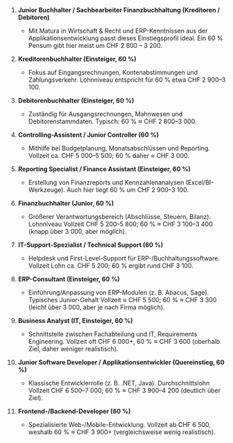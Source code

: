 1. **Junior Buchhalter / Sachbearbeiter Finanzbuchhaltung (Kreditoren / Debitoren)**

   * Mit Matura in Wirtschaft & Recht und ERP-Kenntnissen aus der Applikationsentwicklung passt dieses Einstiegsprofil ideal. Ein 60 % Pensum gibt hier meist um CHF 2 800 – 3 200.

2. **Kreditorenbuchhalter (Einsteiger, 60 %)**

   * Fokus auf Eingangsrechnungen, Kontenabstimmungen und Zahlungsverkehr. Lohnniveau entspricht für 60 % etwa CHF 2 900–3 100.

3. **Debitorenbuchhalter (Einsteiger, 60 %)**

   * Zuständig für Ausgangsrechnungen, Mahnwesen und Debitorenstammdaten. Typisch: 60 % ≈ CHF 2 800–3 000.

4. **Controlling-Assistent / Junior Controller (60 %)**

   * Mithilfe bei Budgetplanung, Monatsabschlüssen und Reporting. Vollzeit ca. CHF 5 000–5 500; 60 % daher ≈ CHF 3 000.

5. **Reporting Specialist / Finance Assistant (Einsteiger, 60 %)**

   * Erstellung von Finanzreports und Kennzahlenanalysen (Excel/BI-Werkzeuge). Auch hier liegt 60 % um CHF 2 900–3 100.

6. **Finanzbuchhalter (Junior, 60 %)**

   * Größerer Verantwortungsbereich (Abschlüsse, Steuern, Bilanz). Lohnniveau Vollzeit CHF 5 200–5 800; 60 % ≈ CHF 3 100–3 400 (knapp über 3 000, aber möglich).

7. **IT-Support-Spezialist / Technical Support (60 %)**

   * Helpdesk und First-Level-Support für ERP-/Buchhaltungssoftware. Vollzeit Lohn ca. CHF 5 200; 60 % ergibt rund CHF 3 100.

8. **ERP-Consultant (Einsteiger, 60 %)**

   * Einführung/Anpassung von ERP-Modulen (z. B. Abacus, Sage). Typisches Junior-Gehalt Vollzeit ≈ CHF 5 500; 60 % ≈ CHF 3 300 (leicht über 3 000, aber je nach Firma möglich).

9. **Business Analyst (IT, Einsteiger, 60 %)**

   * Schnittstelle zwischen Fachabteilung und IT, Requirements Engineering. Vollzeit oft CHF 6 000+, 60 % ≈ CHF 3 600 (oberhalb Ziel, daher weniger realistisch).

10. **Junior Software Developer / Applikationsentwickler (Quereinstieg, 60 %)**

    * Klassische Entwicklerrolle (z. B. .NET, Java). Durchschnittslohn Vollzeit CHF 6 500–7 000; 60 % ≈ CHF 3 900–4 200 (deutlich über Ziel).

11. **Frontend-/Backend-Developer (60 %)**

    * Spezialisierte Web-/Mobile-Entwicklung. Vollzeit ab CHF 6 500, weshalb 60 % ≈ CHF 3 900+ (vergleichsweise wenig realistisch).
